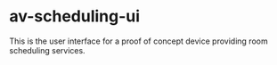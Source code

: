 # av-scheduling-ui
This is the user interface for a proof of concept device providing room scheduling services.
